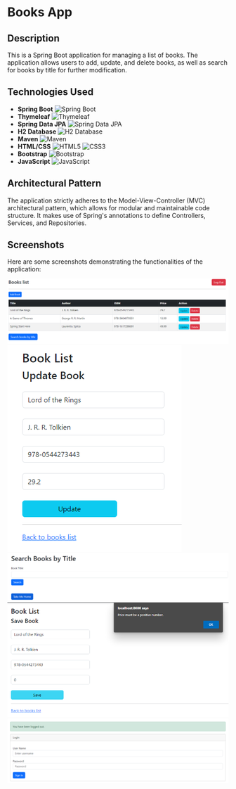 # Books App

## Description

This is a Spring Boot application for managing a list of books. The application allows users to add, update, and delete books, as well as search for books by title for further modification.

## Technologies Used

- **Spring Boot** ![Spring Boot](https://img.shields.io/badge/Spring_Boot-F2F4F9?style=flat-square&logo=spring-boot)
- **Thymeleaf** ![Thymeleaf](https://img.shields.io/badge/Thymeleaf-005F0F?style=flat-square&logo=thymeleaf&logoColor=white)
- **Spring Data JPA** ![Spring Data JPA](https://img.shields.io/badge/Spring_Data_JPA-6DB33F?style=flat-square&logo=spring&logoColor=white)
- **H2 Database** ![H2 Database](https://img.shields.io/badge/H2_Database-1BA8D4?style=flat-square&logo=h2-database&logoColor=white)
- **Maven** ![Maven](https://img.shields.io/badge/Maven-C71A36?style=flat-square&logo=apache-maven&logoColor=white)
- **HTML/CSS** ![HTML5](https://img.shields.io/badge/HTML5-E34F26?style=flat-square&logo=html5&logoColor=white) ![CSS3](https://img.shields.io/badge/CSS3-1572B6?style=flat-square&logo=css3&logoColor=white)
- **Bootstrap** ![Bootstrap](https://img.shields.io/badge/Bootstrap-563D7C?style=flat-square&logo=bootstrap&logoColor=white)
- **JavaScript** ![JavaScript](https://img.shields.io/badge/JavaScript-F7DF1E?style=flat-square&logo=javascript&logoColor=black)

## Architectural Pattern

The application strictly adheres to the Model-View-Controller (MVC) architectural pattern, which allows for modular and maintainable code structure. It makes use of Spring's annotations to define Controllers, Services, and Repositories.

## Screenshots

Here are some screenshots demonstrating the functionalities of the application:

![List of Books](./images/list.png)
![Update Book](./images/update.png)
![Find Book By Title](./images/find-title.png)
![Validation](./images/validate.png)
![Logout](./images/logout.png)
